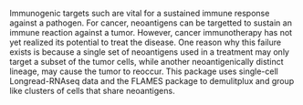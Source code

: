 Immunogenic targets such are vital for a sustained immune response against a pathogen. For cancer, neoantigens can be targetted to sustain an immune reaction against a tumor. However, cancer immunotherapy has not yet realized its potential to treat the disease. One reason why this failure exists is because a single set of neoantigens used in a treatment may only target a subset of the tumor cells, while another neoantigenically distinct lineage, may cause the tumor to reoccur. This package uses single-cell Longread-RNAseq data and the FLAMES package to demulitplux and group like clusters of cells that share neoantigens.
